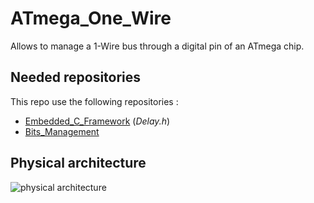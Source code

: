 # ATmega_One_Wire
Allows to manage a 1-Wire bus through a digital pin of an ATmega chip.

## Needed repositories

This repo use the following repositories :
- [Embedded_C_Framework](https://github.com/HomeMadeBots/Embedded_C_Framework) (*Delay.h*)
- [Bits_Management](https://github.com/HomeMadeBots/Bits_Management)

## Physical architecture

![physical architecture](http://www.plantuml.com/plantuml/proxy?cache=no&src=https://raw.githubusercontent.com/HomeMadeBots/ATmega_One_Wire/main/doc/ATmega_One_Wire.iuml)
